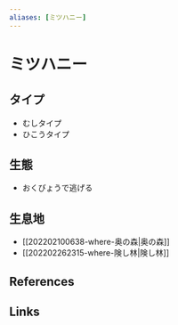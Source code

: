 ```yaml
---
aliases: [ミツハニー]
---
```

# ミツハニー

## タイプ

- むしタイプ
- ひこうタイプ

## 生態

- おくびょうで逃げる

## 生息地

- [[202202100638-where-奥の森|奥の森]]
- [[202202262315-where-険し林|険し林]]

## References



## Links


